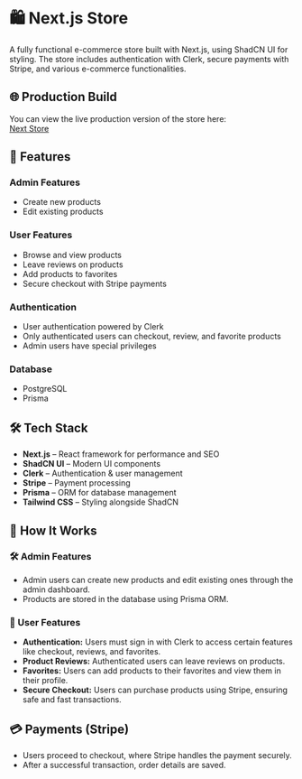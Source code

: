 # 🛍️ Next.js Store

A fully functional e-commerce store built with Next.js, using ShadCN UI for styling. The store includes authentication with Clerk, secure payments with Stripe, and various e-commerce functionalities.

## 🌐 Production Build
You can view the live production version of the store here:  
[Next Store](#)

## 🚀 Features

### Admin Features
- Create new products
- Edit existing products

### User Features
- Browse and view products
- Leave reviews on products
- Add products to favorites
- Secure checkout with Stripe payments

### Authentication
- User authentication powered by Clerk
- Only authenticated users can checkout, review, and favorite products
- Admin users have special privileges

### Database
- PostgreSQL
- Prisma

## 🛠️ Tech Stack
- **Next.js** – React framework for performance and SEO
- **ShadCN UI** – Modern UI components
- **Clerk** – Authentication & user management
- **Stripe** – Payment processing
- **Prisma** – ORM for database management
- **Tailwind CSS** – Styling alongside ShadCN

## 🔎 How It Works

### 🛠 Admin Features
- Admin users can create new products and edit existing ones through the admin dashboard.
- Products are stored in the database using Prisma ORM.

### 👥 User Features
- **Authentication:** Users must sign in with Clerk to access certain features like checkout, reviews, and favorites.
- **Product Reviews:** Authenticated users can leave reviews on products.
- **Favorites:** Users can add products to their favorites and view them in their profile.
- **Secure Checkout:** Users can purchase products using Stripe, ensuring safe and fast transactions.

## 💳 Payments (Stripe)
- Users proceed to checkout, where Stripe handles the payment securely.
- After a successful transaction, order details are saved.

